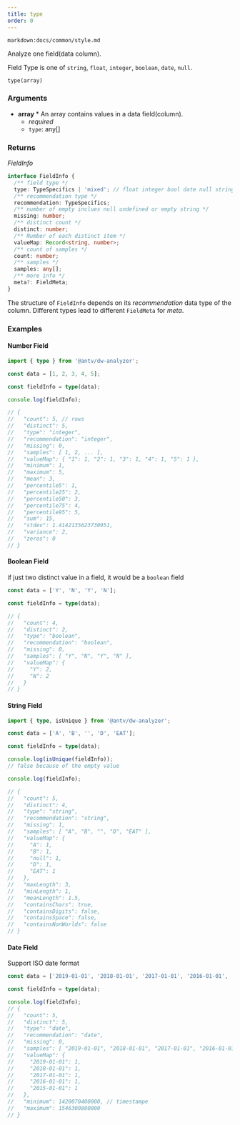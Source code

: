 ```yaml
---
title: type
order: 0
---
```


`markdown:docs/common/style.md`

<div class="doc-md">

Analyze one field(data column).

Field Type is one of `string`, `float`, `integer`, `boolean`, `date`, `null`.

```sign
type(array)
```

### Arguments

* **array** * An array contains values in a data field(column).
  * _required_
  * `type`: any[]

### Returns

*FieldInfo*

```ts
interface FieldInfo {
  /** field type */
  type: TypeSpecifics | 'mixed'; // float integer bool date null string mixed
  /** recommendation type */
  recommendation: TypeSpecifics;
  /** number of empty inclues null undefined or empty string */
  missing: number;
  /** distinct count */
  distinct: number;
  /** Number of each distinct item */
  valueMap: Record<string, number>;
  /** count of samples */
  count: number;
  /** samples */
  samples: any[];
  /** more info */
  meta?: FieldMeta;
}
```

The structure of `FieldInfo` depends on its *recommendation* data type of the column. Different types lead to different `FieldMeta` for *meta*.

### Examples

#### Number Field

```ts
import { type } from '@antv/dw-analyzer';

const data = [1, 2, 3, 4, 5];

const fieldInfo = type(data);

console.log(fieldInfo);

// {
//   "count": 5, // rows
//   "distinct": 5,
//   "type": "integer",
//   "recommendation": "integer",
//   "missing": 0,
//   "samples": [ 1, 2, ... ],
//   "valueMap": { "1": 1, "2": 1, "3": 1, "4": 1, "5": 1 },
//   "minimum": 1,
//   "maximum": 5,
//   "mean": 3,
//   "percentile5": 1,
//   "percentile25": 2,
//   "percentile50": 3,
//   "percentile75": 4,
//   "percentile95": 5,
//   "sum": 15,
//   "stdev": 1.4142135623730951,
//   "variance": 2,
//   "zeros": 0
// }
```


#### Boolean Field

if just two distinct value in a field, it would be a `boolean` field

```ts
const data = ['Y', 'N', 'Y', 'N'];

const fieldInfo = type(data);

// {
//   "count": 4,
//   "distinct": 2,
//   "type": "boolean",
//   "recommendation": "boolean",
//   "missing": 0,
//   "samples": [ "Y", "N", "Y", "N" ],
//   "valueMap": {
//     "Y": 2,
//     "N": 2
//   }
// }
```

#### String Field

```ts
import { type, isUnique } from '@antv/dw-analyzer';

const data = ['A', 'B', '', 'D', 'EAT'];

const fieldInfo = type(data);

console.log(isUnique(fieldInfo));
// false because of the empty value

console.log(fieldInfo);

// {
//   "count": 5,
//   "distinct": 4,
//   "type": "string",
//   "recommendation": "string",
//   "missing": 1,
//   "samples": [ "A", "B", "", "D", "EAT" ],
//   "valueMap": {
//     "A": 1,
//     "B": 1,
//     "null": 1,
//     "D": 1,
//     "EAT": 1
//   },
//   "maxLength": 3,
//   "minLength": 1,
//   "meanLength": 1.5,
//   "containsChars": true,
//   "containsDigits": false,
//   "containsSpace": false,
//   "containsNonWorlds": false
// }
```

#### Date Field

Support ISO date format

```ts
const data = ['2019-01-01', '2018-01-01', '2017-01-01', '2016-01-01', '2015-01-01'];

const fieldInfo = type(data);

console.log(fieldInfo);
// {
//   "count": 5,
//   "distinct": 5,
//   "type": "date",
//   "recommendation": "date",
//   "missing": 0,
//   "samples": [ "2019-01-01", "2018-01-01", "2017-01-01", "2016-01-01", "2015-01-01" ],
//   "valueMap": {
//     "2019-01-01": 1,
//     "2018-01-01": 1,
//     "2017-01-01": 1,
//     "2016-01-01": 1,
//     "2015-01-01": 1
//   },
//   "minimum": 1420070400000, // timestampe
//   "maximum": 1546300800000
// }
```

</div>
